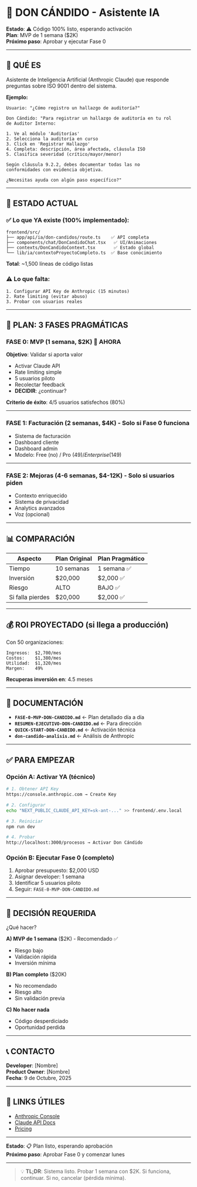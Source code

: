 # 🤖 DON CÁNDIDO - Asistente IA

**Estado**: ⚠️ Código 100% listo, esperando activación  
**Plan**: MVP de 1 semana ($2K)  
**Próximo paso**: Aprobar y ejecutar Fase 0

---

## 🎯 QUÉ ES

Asistente de Inteligencia Artificial (Anthropic Claude) que responde preguntas sobre ISO 9001 dentro del sistema.

**Ejemplo:**
```
Usuario: "¿Cómo registro un hallazgo de auditoría?"

Don Cándido: "Para registrar un hallazgo de auditoría en tu rol 
de Auditor Interno:

1. Ve al módulo 'Auditorías'
2. Selecciona la auditoría en curso
3. Click en 'Registrar Hallazgo'
4. Completa: descripción, área afectada, cláusula ISO
5. Clasifica severidad (crítico/mayor/menor)

Según cláusula 9.2.2, debes documentar todas las no 
conformidades con evidencia objetiva.

¿Necesitas ayuda con algún paso específico?"
```

---

## 📍 ESTADO ACTUAL

### ✅ Lo que YA existe (100% implementado):

```
frontend/src/
├── app/api/ia/don-candidos/route.ts    ✅ API completa
├── components/chat/DonCandidoChat.tsx   ✅ UI/Animaciones
├── contexts/DonCandidoContext.tsx       ✅ Estado global
└── lib/ia/contextoProyectoCompleto.ts  ✅ Base conocimiento
```

**Total**: ~1,500 líneas de código listas

### ⚠️ Lo que falta:

```
1. Configurar API Key de Anthropic (15 minutos)
2. Rate limiting (evitar abuso)
3. Probar con usuarios reales
```

---

## 🚀 PLAN: 3 FASES PRAGMÁTICAS

### **FASE 0: MVP (1 semana, $2K)** 🎯 AHORA

**Objetivo**: Validar si aporta valor

- Activar Claude API
- Rate limiting simple
- 5 usuarios piloto
- Recolectar feedback
- **DECIDIR**: ¿continuar?

**Criterio de éxito**: 4/5 usuarios satisfechos (80%)

---

### **FASE 1: Facturación (2 semanas, $4K)** - Solo si Fase 0 funciona

- Sistema de facturación
- Dashboard cliente
- Dashboard admin
- Modelo: Free (no) / Pro ($49) / Enterprise ($149)

---

### **FASE 2: Mejoras (4-6 semanas, $4-12K)** - Solo si usuarios piden

- Contexto enriquecido
- Sistema de privacidad
- Analytics avanzados
- Voz (opcional)

---

## 📊 COMPARACIÓN

| Aspecto | Plan Original | Plan Pragmático |
|---------|---------------|-----------------|
| Tiempo | 10 semanas | 1 semana ✅ |
| Inversión | $20,000 | $2,000 ✅ |
| Riesgo | ALTO | BAJO ✅ |
| Si falla pierdes | $20,000 | $2,000 ✅ |

---

## 💰 ROI PROYECTADO (si llega a producción)

Con 50 organizaciones:

```
Ingresos:  $2,700/mes
Costos:    $1,380/mes
Utilidad:  $1,320/mes
Margen:    49%
```

**Recuperas inversión en**: 4.5 meses

---

## 📝 DOCUMENTACIÓN

- **`FASE-0-MVP-DON-CANDIDO.md`** ← Plan detallado día a día
- **`RESUMEN-EJECUTIVO-DON-CANDIDO.md`** ← Para dirección
- **`QUICK-START-DON-CANDIDO.md`** ← Activación técnica
- **`don-candido-analisis.md`** ← Análisis de Anthropic

---

## ✅ PARA EMPEZAR

### Opción A: Activar YA (técnico)

```bash
# 1. Obtener API Key
https://console.anthropic.com → Create Key

# 2. Configurar
echo "NEXT_PUBLIC_CLAUDE_API_KEY=sk-ant-..." >> frontend/.env.local

# 3. Reiniciar
npm run dev

# 4. Probar
http://localhost:3000/procesos → Activar Don Cándido
```

### Opción B: Ejecutar Fase 0 (completo)

1. Aprobar presupuesto: $2,000 USD
2. Asignar developer: 1 semana
3. Identificar 5 usuarios piloto
4. Seguir: `FASE-0-MVP-DON-CANDIDO.md`

---

## 🎯 DECISIÓN REQUERIDA

¿Qué hacer?

**A) MVP de 1 semana** ($2K) - Recomendado ✅
- Riesgo bajo
- Validación rápida
- Inversión mínima

**B) Plan completo** ($20K)
- No recomendado
- Riesgo alto
- Sin validación previa

**C) No hacer nada**
- Código desperdiciado
- Oportunidad perdida

---

## 📞 CONTACTO

**Developer**: [Nombre]  
**Product Owner**: [Nombre]  
**Fecha**: 9 de Octubre, 2025

---

## 🔗 LINKS ÚTILES

- [Anthropic Console](https://console.anthropic.com)
- [Claude API Docs](https://docs.anthropic.com/claude/reference)
- [Pricing](https://www.anthropic.com/pricing)

---

**Estado**: 📋 Plan listo, esperando aprobación  
**Próximo paso**: Aprobar Fase 0 y comenzar lunes

---

> 💡 **TL;DR**: Sistema listo. Probar 1 semana con $2K. Si funciona, continuar. Si no, cancelar (pérdida mínima).


